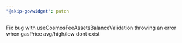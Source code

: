 ```yaml
---
"@skip-go/widget": patch
---
```


Fix bug with useCosmosFeeAssetsBalanceValidation throwing an error when gasPrice avg/high/low dont exist
